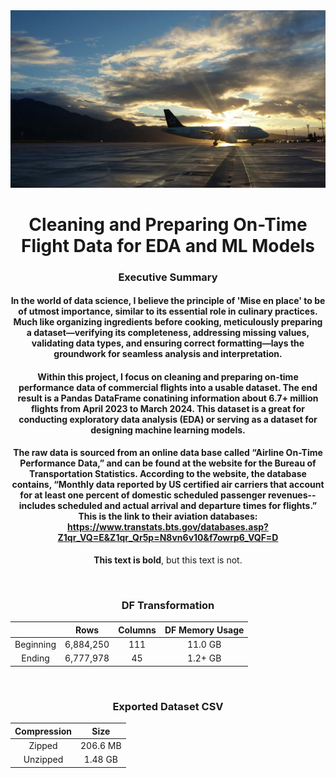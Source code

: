 <div style="text-align: center;">
<img title="a title" alt="Alt text" src="/Images/plane-marina-hinic.jpg">


<h1 style="text-align: center;">Cleaning and Preparing On-Time Flight Data for EDA and ML Models</h1>


<h3 style="text-align: center;">Executive Summary</h3>

#### In the world of data science, I believe the principle of 'Mise en place' to be of utmost importance, similar to its essential role in culinary practices. Much like organizing ingredients before cooking, meticulously preparing a dataset—verifying its completeness, addressing missing values, validating data types, and ensuring correct formatting—lays the groundwork for seamless analysis and interpretation.

#### Within this project, I focus on cleaning and preparing on-time performance data of commercial flights into a usable dataset. The end result is a __Pandas DataFrame conatining information about 6.7+ million flights from April 2023 to March 2024.__ This dataset is a great for conducting exploratory data analysis (EDA) or serving as a dataset for designing machine learning models.

#### The raw data is sourced from an online data base called “Airline On-Time Performance Data,” and can be found at the website for the Bureau of Transportation Statistics. According to the website, the database contains, “Monthly data reported by US certified air carriers that account for at least one percent of domestic scheduled passenger revenues--includes scheduled and actual arrival and departure times for flights.” This is the link to their aviation databases: https://www.transtats.bts.gov/databases.asp?Z1qr_VQ=E&Z1qr_Qr5p=N8vn6v10&f7owrp6_VQF=D
<p><b>This text is bold</b>, but this text is not.</p>
<br>

<h3 style="text-align: center;">DF Transformation</h3>

           
|      | Rows       | Columns | DF Memory Usage|
|:-----------: | :--------: | :-----: | :--------------------: |
| Beginning    | 6,884,250  | 111     | 11.0 GB                |
| Ending       | 6,777,978  | 45      | 1.2+ GB                |



<br>

<h3 style="text-align: center;">Exported Dataset CSV</h3>

            
|   Compression   | Size       |
|:-----------: | :--------: | 
| Zipped    | 206.6 MB | 
| Unzipped  | 1.48 GB | 

